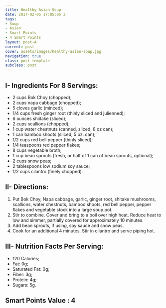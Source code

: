 ```yaml
---
title: Healthy Asian Soup
date: 2017-02-05 17:05:05 Z
tags:
- Soup
- Asian
- Smart Points
- 4 Smart Points
layout: post-A
current: post
cover: assets/images/healthy-asian-soup.jpg
navigation: true
class: post-template
subclass: post
---
```


## I- Ingredients For 8 Servings:
* 2 cups Bok Choy (chopped);
* 2 cups napa cabbage (chopped);
* 5 cloves garlic (minced);
* 1/4 cups fresh ginger root (thinly sliced and julienned);
* 6 ounces shiitake (sliced);
* 2 cups scallions (chopped);
* 1 cup water chestnuts (canned, sliced, 8 oz can);
* 1 can bamboo shoots (sliced, 5 oz. can);
* 1/2 cups red bell pepper (thinly sliced);
* 1/4 teaspoons red pepper flakes;
* 8 cups vegetable broth;
* 1 cup bean sprouts (fresh, or half of 1 can of bean sprouts, optional);
* 2 cups snow peas;
* 2 tablespoons low sodium soy sauce;
* 1/2 cups cilantro (finely chopped).

## II- Directions:
1. Put Bok Choy, Napa cabbage, garlic, ginger root, shitake mushrooms, scallions, water chestnuts, bamboo shoots, red bell pepper, pepper flakes and vegetable stock into a large soup pot.
1. Stir to combine. Cover and bring to a boil over high heat. Reduce heat to low and simmer, partially covered for approximately 10 minutes.
1. Add bean sprouts, if using, soy sauce and snow peas.
1. Cook for an additional 4 minutes. Stir in cilantro and serve piping hot.

## III- Nutrition Facts Per Serving:
* 120 Calories;
* Fat: 0g;
* Saturated Fat: 0g;
* Fiber: 3g;
* Protein: 4g;
* Sugars: 5g.

## Smart Points Value : 4
